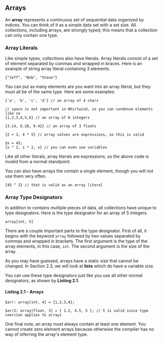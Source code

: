 ## Arrays

An **array** represents a continuous set of sequential data organized by
indices.  You can think of it as a simple data set with a set size.  All
collections, including arrays, are strongly typed; this means that
a collection can only contain one type.

### Array Literals

Like simple types, collections also have literals.  Array literals consist
of a set of element separated by commas and wrapped in braces.  Here is
an example of string array literal containing 3 elements.

    {"Jeff", "Bob", "Steve"}

You can put as many elements are you want into an array literal, but they
must all be of the same type.  Here are some examples:

    {'a', 'b', 'c', 'd'} // an array of 4 chars

    // space is not important in Whirlwind, so you can condense elements like so
    {1,2,3,4,5,6} // an array of 6 integers

    {3.14, 6.28, 9.42} // an array of 3 floats

    {2 + 3, 4 * 5} // array values are expressions, so this is valid

    $x = 45;
    {x ^ 2, x * 2, x} // you can even use variables

Like all other literals, array literals are expressions, so the above code
is invalid from a normal standpoint.

You can also have arrays the contain a single element, though you will not
use them very often.

    {45 ^ 2} // that is valid as an array literal

### Array Type Designators

In addition to contains multiple pieces of data, all collections have
unique to type designators.  Here is the type designator for an
array of 5 integers.

    array[int, 5]

There are a couple important parts to the type designator.  First of all,
it begins with the keyword `array` followed by two values separated
by commas and wrapped in brackets.  The first argument is the type of the
array elements, in this case, `int`.  The second argument is the size
of the array.

As you may have guessed, arrays have a static size that cannot be changed.
In Section 2.3, we will look at **lists** which do have a variable
size.

You can use these type designators just like you use all other normal
designators, as shown by **Listing 2.1**.

#### Listing 2.1 - Arrays

    $arr: array[int, 4] = {1,2,3,4};

    $arr2: array[float, 3] = { 1.2, 4.5, 5 }; // 5 is valid since type coercion applies to arrays


One final note, an array must always contain at least one element.
You cannot create zero element arrays because otherwise the compiler
has no way of inferring the array's element type.

